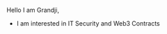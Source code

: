 Hello I am Grandji,

- I am interested in IT Security and Web3 Contracts

<!---
Grandji/Grandji is a ✨ special ✨ repository because its `README.md` (this file) appears on your GitHub profile.
You can click the Preview link to take a look at your changes.
--->
